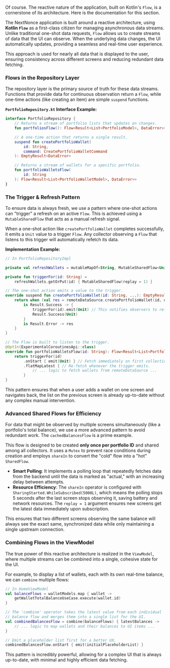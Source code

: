 Of course. The reactive nature of the application, built on Kotlin's `Flow`, is a cornerstone of its architecture. Here is the documentation for this section.


The NextNonce application is built around a reactive architecture, using **Kotlin `Flow`** as a first-class citizen for managing asynchronous data streams. Unlike traditional one-shot data requests, `Flow` allows us to create streams of data that the UI can observe. When the underlying data changes, the UI automatically updates, providing a seamless and real-time user experience.

This approach is used for nearly all data that is displayed to the user, ensuring consistency across different screens and reducing redundant data fetching.

### Flows in the Repository Layer

The repository layer is the primary source of truth for these data streams. Functions that provide data for continuous observation return a `Flow`, while one-time actions (like creating an item) are simple `suspend` functions.

**`PortfolioRepository.kt` Interface Example:**

```kotlin
interface PortfolioRepository {
    // Returns a stream of portfolio lists that updates on changes.
    fun portfoliosFlow(): Flow<Result<List<PortfolioModel>, DataError>>

    // A one-time action that returns a single result.
    suspend fun createPortfolioWallet(
        id: String,
        command: CreatePortfolioWalletCommand
    ): EmptyResult<DataError>

    // Returns a stream of wallets for a specific portfolio.
    fun portfolioWalletsFlow(
        id: String
    ): Flow<Result<List<PortfolioWalletModel>, DataError>>
}
```

### The Trigger & Refresh Pattern

To ensure data is always fresh, we use a pattern where one-shot actions can "trigger" a refresh on an active `Flow`. This is achieved using a `MutableSharedFlow` that acts as a manual refresh signal.

When a one-shot action like `createPortfolioWallet` completes successfully, it emits a `Unit` value to a trigger `Flow`. Any collector observing a `Flow` that listens to this trigger will automatically refetch its data.

**Implementation Example:**

```kotlin
// In PortfolioRepositoryImpl

private val refreshWallets = mutableMapOf<String, MutableSharedFlow<Unit>>()

private fun triggerFor(id: String) =
    refreshWallets.getOrPut(id) { MutableSharedFlow(replay = 1) }

// The one-shot action emits a value to the trigger.
override suspend fun createPortfolioWallet(id: String, ...): EmptyResult<DataError> {
    return when (val res = remoteDataSource.createPortfolioWallet(id, dto)) {
        is Result.Success -> {
            triggerFor(id).emit(Unit) // This notifies observers to refresh.
            Result.Success(Unit)
        }
        is Result.Error -> res
    }
}

// The Flow is built to listen to the trigger.
@OptIn(ExperimentalCoroutinesApi::class)
override fun portfolioWalletsFlow(id: String): Flow<Result<List<PortfolioWalletModel>, DataError>> {
    return triggerFor(id)
        .onStart { emit(Unit) } // Fetch immediately on first collection.
        .flatMapLatest { // Re-fetch whenever the trigger emits.
            // ... logic to fetch wallets from remoteDataSource ...
        }
}
```

This pattern ensures that when a user adds a wallet on one screen and navigates back, the list on the previous screen is already up-to-date without any complex manual intervention.

### Advanced Shared Flows for Efficiency

For data that might be observed by multiple screens simultaneously (like a portfolio's total balance), we use a more advanced pattern to avoid redundant work. The `cachedBalancesFlow` is a prime example.

This flow is designed to be created **only once per portfolio ID** and shared among all collectors. It uses a `Mutex` to prevent race conditions during creation and employs `shareIn` to convert the "cold" flow into a "hot" `SharedFlow`.

  - **Smart Polling**: It implements a polling loop that repeatedly fetches data from the backend until the data is marked as "actual," with an increasing delay between attempts.
  - **Resource Efficiency**: The `shareIn` operator is configured with `SharingStarted.WhileSubscribed(5000L)`, which means the polling stops 5 seconds after the last screen stops observing it, saving battery and network resources. The `replay = 1` argument ensures new screens get the latest data immediately upon subscription.

This ensures that two different screens observing the same balance will always see the exact same, synchronized data while only maintaining a single upstream connection.

### Combining Flows in the ViewModel

The true power of this reactive architecture is realized in the `ViewModel`, where multiple streams can be combined into a single, cohesive state for the UI.

For example, to display a list of wallets, each with its own real-time balance, we can `combine` multiple flows:

```kotlin
// In HomeViewModel
val balanceFlows = walletModels.map { wallet ->
    getWalletTotalBalanceUseCase.execute(wallet.id)
}

// The 'combine' operator takes the latest value from each individual
// balance flow and merges them into a single list for the UI.
val combinedBalancesFlow = combine(balanceFlows) { latestBalances ->
    // ... logic to map wallets and their balances to UI items ...
}

// Emit a placeholder list first for a better UX.
combinedBalancesFlow.onStart { emit(initialPlaceholderList) }
```

This pattern is incredibly powerful, allowing for a complex UI that is always up-to-date, with minimal and highly efficient data fetching.